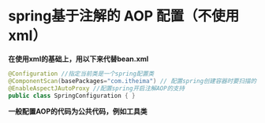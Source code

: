 # spring基于注解的 AOP 配置（不使用xml）

**在使用xml的基础上，用以下来代替bean.xml**

```java
@Configuration //指定当前类是一个spring配置类
@ComponentScan(basePackages="com.itheima") // 配置spring创建容器时要扫描的包
@EnableAspectJAutoProxy //配置spring开启注解AOP的支持
public class SpringConfiguration { }
```

**一般配置AOP的代码为公共代码，例如工具类**

